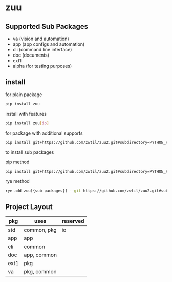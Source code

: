 # zuu


## Supported Sub Packages
- va (vision and automation)
- app (app configs and automation)
- cli (command line interface)
- doc (documents)
- ext1 
- alpha (for testing purposes)

## install
for plain package
```bash
pip install zuu
```
install with features
```bash
pip install zuu[io]
```

for package with additional supports
```bash
pip install git+https://github.com/zwtil/zuu2.git#subdirectory=PYTHON_PKG/std
```

to install sub packages

pip method
```bash
pip install git+https://github.com/zwtil/zuu2.git#subdirectory=PYTHON_PKG/{sub_pkg}
```

rye method
```bash
rye add zuu[{sub packages}] --git https://github.com/zwtil/zuu2.git#subdirectory=PYTHON_PKG/std
```

## Project Layout
| pkg  |    uses     | reserved |
| ---- | ----------- | -------- |
| std  | common, pkg | io       |
| app  | app         |          |
| cli  | common      |          |
| doc  | app, common |          |
| ext1 | pkg         |          |
| va   | pkg, common |          |
